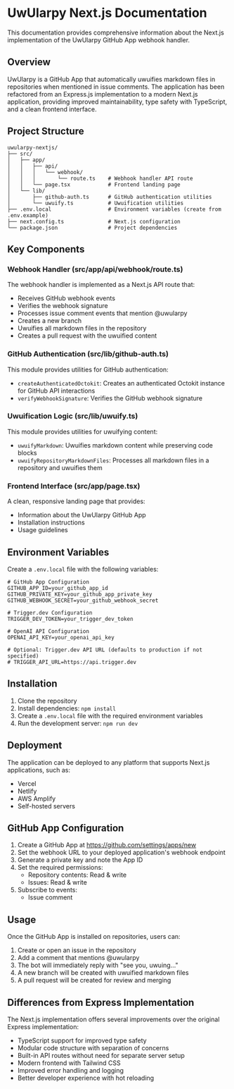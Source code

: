 # UwUlarpy Next.js Documentation

This documentation provides comprehensive information about the Next.js implementation of the UwUlarpy GitHub App webhook handler.

## Overview

UwUlarpy is a GitHub App that automatically uwuifies markdown files in repositories when mentioned in issue comments. The application has been refactored from an Express.js implementation to a modern Next.js application, providing improved maintainability, type safety with TypeScript, and a clean frontend interface.

## Project Structure

```
uwularpy-nextjs/
├── src/
│   ├── app/
│   │   ├── api/
│   │   │   └── webhook/
│   │   │       └── route.ts    # Webhook handler API route
│   │   └── page.tsx            # Frontend landing page
│   └── lib/
│       ├── github-auth.ts      # GitHub authentication utilities
│       └── uwuify.ts           # Uwuification utilities
├── .env.local                  # Environment variables (create from .env.example)
├── next.config.ts              # Next.js configuration
└── package.json                # Project dependencies
```

## Key Components

### Webhook Handler (src/app/api/webhook/route.ts)

The webhook handler is implemented as a Next.js API route that:
- Receives GitHub webhook events
- Verifies the webhook signature
- Processes issue comment events that mention @uwularpy
- Creates a new branch
- Uwuifies all markdown files in the repository
- Creates a pull request with the uwuified content

### GitHub Authentication (src/lib/github-auth.ts)

This module provides utilities for GitHub authentication:
- `createAuthenticatedOctokit`: Creates an authenticated Octokit instance for GitHub API interactions
- `verifyWebhookSignature`: Verifies the GitHub webhook signature

### Uwuification Logic (src/lib/uwuify.ts)

This module provides utilities for uwuifying content:
- `uwuifyMarkdown`: Uwuifies markdown content while preserving code blocks
- `uwuifyRepositoryMarkdownFiles`: Processes all markdown files in a repository and uwuifies them

### Frontend Interface (src/app/page.tsx)

A clean, responsive landing page that provides:
- Information about the UwUlarpy GitHub App
- Installation instructions
- Usage guidelines

## Environment Variables

Create a `.env.local` file with the following variables:

```
# GitHub App Configuration
GITHUB_APP_ID=your_github_app_id
GITHUB_PRIVATE_KEY=your_github_app_private_key
GITHUB_WEBHOOK_SECRET=your_github_webhook_secret

# Trigger.dev Configuration  
TRIGGER_DEV_TOKEN=your_trigger_dev_token

# OpenAI API Configuration
OPENAI_API_KEY=your_openai_api_key

# Optional: Trigger.dev API URL (defaults to production if not specified)
# TRIGGER_API_URL=https://api.trigger.dev
```

## Installation

1. Clone the repository
2. Install dependencies: `npm install`
3. Create a `.env.local` file with the required environment variables
4. Run the development server: `npm run dev`

## Deployment

The application can be deployed to any platform that supports Next.js applications, such as:
- Vercel
- Netlify
- AWS Amplify
- Self-hosted servers

## GitHub App Configuration

1. Create a GitHub App at https://github.com/settings/apps/new
2. Set the webhook URL to your deployed application's webhook endpoint
3. Generate a private key and note the App ID
4. Set the required permissions:
   - Repository contents: Read & write
   - Issues: Read & write
5. Subscribe to events:
   - Issue comment

## Usage

Once the GitHub App is installed on repositories, users can:
1. Create or open an issue in the repository
2. Add a comment that mentions @uwularpy
3. The bot will immediately reply with "see you, uwuing..."
4. A new branch will be created with uwuified markdown files
5. A pull request will be created for review and merging

## Differences from Express Implementation

The Next.js implementation offers several improvements over the original Express implementation:
- TypeScript support for improved type safety
- Modular code structure with separation of concerns
- Built-in API routes without need for separate server setup
- Modern frontend with Tailwind CSS
- Improved error handling and logging
- Better developer experience with hot reloading
